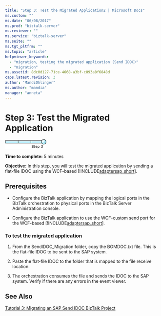 ```yaml
---
title: "Step 3: Test the Migrated Application2 | Microsoft Docs"
ms.custom: ""
ms.date: "06/08/2017"
ms.prod: "biztalk-server"
ms.reviewer: ""
ms.service: "biztalk-server"
ms.suite: ""
ms.tgt_pltfrm: ""
ms.topic: "article"
helpviewer_keywords: 
  - "migration, testing the migrated application (Send IDOC)"
  - "migration"
ms.assetid: 8dc0d127-71ce-4668-a3bf-c893a8f6848d
caps.latest.revision: 3
author: "MandiOhlinger"
ms.author: "mandia"
manager: "anneta"
---
```

# Step 3: Test the Migrated Application
![Step 3 of 3](../../adapters-and-accelerators/adapter-oracle-database/media/step-3of3.gif "Step_3of3")  
  
 **Time to complete:** 5 minutes  
  
 **Objective:** In this step, you will test the migrated application by sending a flat-file IDOC using the WCF-based [!INCLUDE[adaptersap_short](../../includes/adaptersap-short-md.md)].  
  
## Prerequisites  
  
-   Configure the BizTalk application by mapping the logical ports in the BizTalk orchestration to physical ports in the BizTalk Server Administration console.  
  
-   Configure the BizTalk application to use the WCF-custom send port for the WCF-based [!INCLUDE[adaptersap_short](../../includes/adaptersap-short-md.md)].  
  
### To test the migrated application  
  
1.  From the SendIDOC_Migration folder, copy the BOMDOC.txt file. This is the flat-file IDOC to be sent to the SAP system.  
  
2.  Paste the flat-file IDOC to the folder that is mapped to the file receive location.  
  
3.  The orchestration consumes the file and sends the IDOC to the SAP system. Verify if there are any errors in the event viewer.  
  
## See Also  
 [Tutorial 3: Migrating an SAP Send IDOC BizTalk Project](../../adapters-and-accelerators/adapter-sap/tutorial-3-migrating-an-sap-send-idoc-biztalk-project.md)
